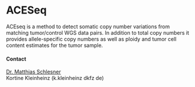 # ACESeq
ACEseq is a method to detect somatic copy number variations from matching tumor/control WGS data pairs. In addition to total copy numbers it provides allele-specific copy numbers as well as ploidy and tumor cell content estimates for the tumor sample.

#### Contact
[Dr. Matthias Schlesner](http://congo.embl.de/hd-hub/dr-matthias-schlesner/)<br/>
Kortine Kleinheinz (k.kleinheinz <at> dkfz <dot> de)

